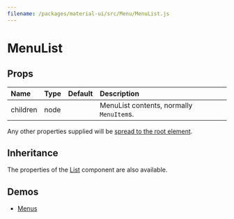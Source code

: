 ```yaml
---
filename: /packages/material-ui/src/Menu/MenuList.js
---
```


<!--- This documentation is automatically generated, do not try to edit it. -->

# MenuList



## Props

| Name | Type | Default | Description |
|:-----|:-----|:--------|:------------|
| <span class="prop-name">children</span> | <span class="prop-type">node |  | MenuList contents, normally `MenuItem`s. |

Any other properties supplied will be [spread to the root element](/guides/api#spread).

## Inheritance

The properties of the [List](/api/list) component are also available.

## Demos

- [Menus](/demos/menus)

